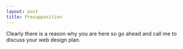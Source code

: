 ```yaml
---
layout: post
title: Presupposition
---
```


Clearly there is a reason why you are here so go ahead and call me to discuss your web design plan.
